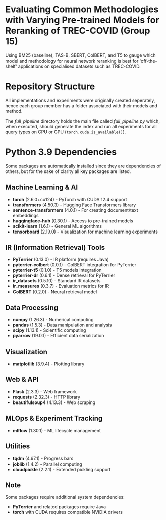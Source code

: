 # Evaluating Common Methodologies with Varying Pre-trained Models for Reranking of TREC-COVID (Group 15)
Using BM25 (baseline), TAS-B, SBERT, ColBERT, and T5 to gauge which model and methodology for neural network reranking is best for 'off-the-shelf' applications on specialised datasets such as TREC-COVID.


# Repository Structure
All implementations and experiments were originally created seperately, hence each group member has a folder associated with their models and method.

The *full_pipeline* directory holds the main file called *full_pipeline.py* which, when executed, should generate the index and run all experiments for all query types on CPU or GPU (```torch.cuda.is_available()```). 


# Python 3.9 Dependencies
Some packages are automatically installed since they are dependencies of others, but for the sake of clarity all key packages are listed.

## Machine Learning & AI
- **torch** (2.6.0+cu124) - PyTorch with CUDA 12.4 support
- **transformers** (4.50.3) - Hugging Face Transformers library
- **sentence-transformers** (4.0.1) - For creating document/text embeddings
- **huggingface-hub** (0.30.1) - Access to pre-trained models
- **scikit-learn** (1.6.1) - General ML algorithms
- **tensorboard** (2.19.0) - Visualization for machine learning experiments

## IR (Information Retrieval) Tools
- **PyTerrier** (0.13.0) - IR platform (requires Java)
- **pyterrier-colbert** (0.0.1) - ColBERT integration for PyTerrier
- **pyterrier-t5** (0.1.0) - T5 models integration
- **pyterrier-dr** (0.6.1) - Dense retrieval for PyTerrier
- **ir_datasets** (0.5.10) - Standard IR datasets
- **ir_measures** (0.3.7) - Evaluation metrics for IR
- **ColBERT** (0.2.0) - Neural retrieval model

## Data Processing
- **numpy** (1.26.3) - Numerical computing
- **pandas** (1.5.3) - Data manipulation and analysis
- **scipy** (1.13.1) - Scientific computing
- **pyarrow** (19.0.1) - Efficient data serialization

## Visualization
- **matplotlib** (3.9.4) - Plotting library

## Web & API
- **Flask** (2.3.3) - Web framework
- **requests** (2.32.3) - HTTP library
- **beautifulsoup4** (4.13.3) - Web scraping

## MLOps & Experiment Tracking
- **mlflow** (1.30.1) - ML lifecycle management

## Utilities
- **tqdm** (4.67.1) - Progress bars
- **joblib** (1.4.2) - Parallel computing
- **cloudpickle** (2.2.1) - Extended pickling support

## Note
Some packages require additional system dependencies:
- **PyTerrier** and related packages require Java
- **torch** with CUDA requires compatible NVIDIA drivers

